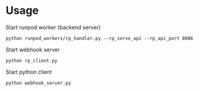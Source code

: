 # Usage

Start runpod worker (backend server)

```
python runpod_workers/rp_handler.py --rp_serve_api --rp_api_port 8006
```

Start webhook server

```
python rp_client.py
```

Start python client

```
python webhook_server.py
```
